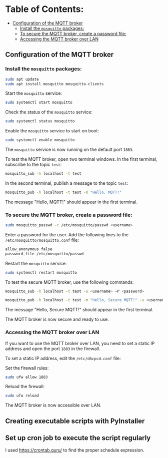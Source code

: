 # Table of Contents:
- [Configuration of the MQTT broker](#Configuration-of-the-MQTT-broker)
  - [Install the `mosquitto` packages:](#Install-the-mosquitto-packages)
  - [To secure the MQTT broker, create a password file:](#To-secure-the-MQTT-broker-create-a-password-file)
  - [Accessing the MQTT broker over LAN](#Accessing-the-MQTT-broker-over-LAN)




## Configuration of the MQTT broker

### Install the `mosquitto` packages:

```bash
sudo apt update
sudo apt install mosquitto mosquitto-clients
```

Start the `mosquitto` service:

```bash
sudo systemctl start mosquitto
```

Check the status of the `mosquitto` service:

```bash
sudo systemctl status mosquitto
```

Enable the `mosquitto` service to start on boot:

```bash
sudo systemctl enable mosquitto
```

The `mosquitto` service is now running on the default port `1883`.

To test the MQTT broker, open two terminal windows. In the first terminal, subscribe to the topic `test`:

```bash
mosquitto_sub -h localhost -t test
```

In the second terminal, publish a message to the topic `test`:

```bash
mosquitto_pub -h localhost -t test -m "Hello, MQTT!"
```

The message "Hello, MQTT!" should appear in the first terminal.

### To secure the MQTT broker, create a password file:

```bash
sudo mosquitto_passwd -c /etc/mosquitto/passwd <username>
```

Enter a password for the user. Add the following lines to the `/etc/mosquitto/mosquitto.conf` file:

```bash
allow_anonymous false
password_file /etc/mosquitto/passwd
```

Restart the `mosquitto` service:

```bash
sudo systemctl restart mosquitto
```

To test the secure MQTT broker, use the following commands:

```bash
mosquitto_sub -h localhost -t test -u <username> -P <password>
```

```bash
mosquitto_pub -h localhost -t test -m "Hello, Secure MQTT!" -u <username> -P <password>
```

The message "Hello, Secure MQTT!" should appear in the first terminal.

The MQTT broker is now secure and ready to use.


### Accessing the MQTT broker over LAN
If you want to use the MQTT broker over LAN, you need to set a static IP address and open the port `1883` in the firewall.

To set a static IP address, edit the `/etc/dhcpcd.conf` file:

Set the firewall rules:

```bash
sudo ufw allow 1883
```

Reload the firewall:

```bash
sudo ufw reload
```

The MQTT broker is now accessible over LAN.

## Creating executable scripts with PyInstaller

## Set up cron job to execute the script regularly

I used https://crontab.guru/ to find the proper schedule expression.




